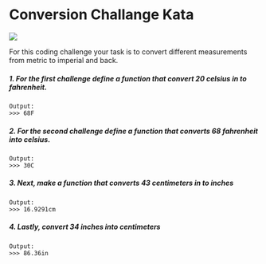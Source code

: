# <b>Conversion Challange Kata</b>

<img src="https://img.shields.io/badge/8%20kyu-Python-brightgreen.svg" />

For this coding challenge your task is to convert different measurements from metric to imperial and back.


##### 1. For the first challenge define a function that convert 20 celsius in to fahrenheit.

```
Output:
>>> 68F
```
##### 2. For the second challenge define a function that converts 68 fahrenheit into celsius.

```
Output:
>>> 30C
```

##### 3. Next, make a function that converts 43 centimeters in to inches

```
Output:
>>> 16.9291cm
```
##### 4. Lastly, convert 34 inches into centimeters

```
Output:
>>> 86.36in
```
